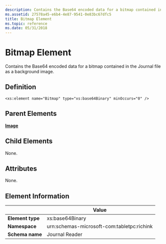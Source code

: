 ```yaml
---
description: Contains the Base64 encoded data for a bitmap contained in the Journal file as a background image.
ms.assetid: 27578a45-e6b4-4e87-9541-0e83bc67dfc5
title: Bitmap Element
ms.topic: reference
ms.date: 05/31/2018
---
```


# Bitmap Element

Contains the Base64 encoded data for a bitmap contained in the Journal file as a background image.

## Definition

``` syntax
<xs:element name="Bitmap" type="xs:base64Binary" minOccurs="0" />
```

## Parent Elements

[**Image**](image-element.md)

## Child Elements

None.

## Attributes

None.

## Element Information



|                  | Value                                      |
|------------------|--------------------------------------------|
| **Element type** | xs:base64Binary                            |
| **Namespace**    | urn:schemas-microsoft-com:tabletpc:richink |
| **Schema name**  | Journal Reader                             |



 

 

 



